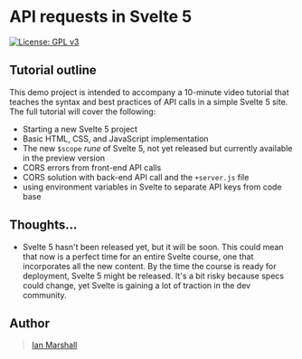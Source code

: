 # API requests in Svelte 5

[![License: GPL v3](https://img.shields.io/badge/License-GPLv3-blue.svg)](https://www.gnu.org/licenses/gpl-3.0)

## Tutorial outline

This demo project is intended to accompany a 10-minute video tutorial that teaches the syntax and best practices of API calls in a simple Svelte 5 site. The full tutorial will cover the following:

* Starting a new Svelte 5 project
* Basic HTML, CSS, and JavaScript implementation
* The new <code>$scope</code> _rune_ of Svelte 5, not yet released but currently available in the preview version
* CORS errors from front-end API calls
* CORS solution with back-end API call and the <code>+server.js</code> file
* using environment variables in Svelte to separate API keys from code base

## Thoughts...

* Svelte 5 hasn't been released yet, but it will be soon. This could mean that now is a perfect time for an entire Svelte course, one that incorporates all the new content. By the time the course is ready for deployment, Svelte 5 might be released. It's a bit risky because specs could change, yet Svelte is gaining a lot of traction in the dev community.

## Author

> [Ian Marshall](https://ianjstutor.github.io/ian-marshall/)